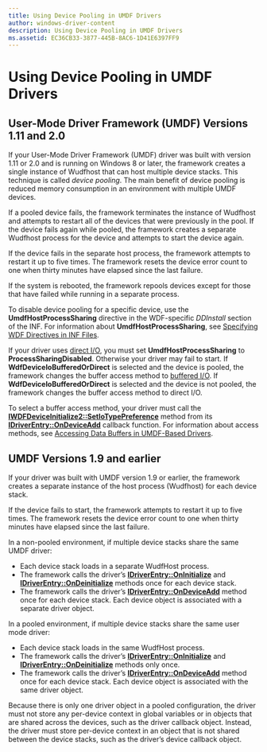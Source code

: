 ```yaml
---
title: Using Device Pooling in UMDF Drivers
author: windows-driver-content
description: Using Device Pooling in UMDF Drivers
ms.assetid: EC36CB33-3877-445B-8AC6-1D41E6397FF9
---
```


# Using Device Pooling in UMDF Drivers


## User-Mode Driver Framework (UMDF) Versions 1.11 and 2.0


If your User-Mode Driver Framework (UMDF) driver was built with version 1.11 or 2.0 and is running on Windows 8 or later, the framework creates a single instance of Wudfhost that can host multiple device stacks. This technique is called *device pooling*. The main benefit of device pooling is reduced memory consumption in an environment with multiple UMDF devices.

If a pooled device fails, the framework terminates the instance of Wudfhost and attempts to restart all of the devices that were previously in the pool. If the device fails again while pooled, the framework creates a separate Wudfhost process for the device and attempts to start the device again.

If the device fails in the separate host process, the framework attempts to restart it up to five times. The framework resets the device error count to one when thirty minutes have elapsed since the last failure.

If the system is rebooted, the framework repools devices except for those that have failed while running in a separate process.

To disable device pooling for a specific device, use the **UmdfHostProcessSharing** directive in the WDF-specific *DDInstall* section of the INF. For information about **UmdfHostProcessSharing**, see [Specifying WDF Directives in INF Files](specifying-wdf-directives-in-inf-files.md).

If your driver uses [direct I/O](https://msdn.microsoft.com/library/windows/hardware/ff554413), you must set **UmdfHostProcessSharing** to **ProcessSharingDisabled**. Otherwise your driver may fail to start. If **WdfDeviceIoBufferedOrDirect** is selected and the device is pooled, the framework changes the buffer access method to [buffered I/O](https://msdn.microsoft.com/library/windows/hardware/ff554413). If **WdfDeviceIoBufferedOrDirect** is selected and the device is not pooled, the framework changes the buffer access method to direct I/O.

To select a buffer access method, your driver must call the [**IWDFDeviceInitialize2::SetIoTypePreference**](https://msdn.microsoft.com/library/windows/hardware/ff556969) method from its [**IDriverEntry::OnDeviceAdd**](https://msdn.microsoft.com/library/windows/hardware/ff554896) callback function. For information about access methods, see [Accessing Data Buffers in UMDF-Based Drivers](https://msdn.microsoft.com/library/windows/hardware/ff554413).

## UMDF Versions 1.9 and earlier


If your driver was built with UMDF version 1.9 or earlier, the framework creates a separate instance of the host process (Wudfhost) for each device stack.

If the device fails to start, the framework attempts to restart it up to five times. The framework resets the device error count to one when thirty minutes have elapsed since the last failure.

In a non-pooled environment, if multiple device stacks share the same UMDF driver:

-   Each device stack loads in a separate WudfHost process.
-   The framework calls the driver’s [**IDriverEntry::OnInitialize**](https://msdn.microsoft.com/library/windows/hardware/ff554900) and [**IDriverEntry::OnDeinitialize**](https://msdn.microsoft.com/library/windows/hardware/ff554890) methods once for each device stack.
-   The framework calls the driver’s [**IDriverEntry::OnDeviceAdd**](https://msdn.microsoft.com/library/windows/hardware/ff554896) method once for each device stack. Each device object is associated with a separate driver object.

In a pooled environment, if multiple device stacks share the same user mode driver:

-   Each device stack loads in the same WudfHost process.
-   The framework calls the driver’s [**IDriverEntry::OnInitialize**](https://msdn.microsoft.com/library/windows/hardware/ff554900) and [**IDriverEntry::OnDeinitialize**](https://msdn.microsoft.com/library/windows/hardware/ff554890) methods only once.
-   The framework calls the driver’s [**IDriverEntry::OnDeviceAdd**](https://msdn.microsoft.com/library/windows/hardware/ff554896) method once for each device stack. Each device object is associated with the same driver object.

Because there is only one driver object in a pooled configuration, the driver must not store any per-device context in global variables or in objects that are shared across the devices, such as the driver callback object. Instead, the driver must store per-device context in an object that is not shared between the device stacks, such as the driver’s device callback object.

 

 






